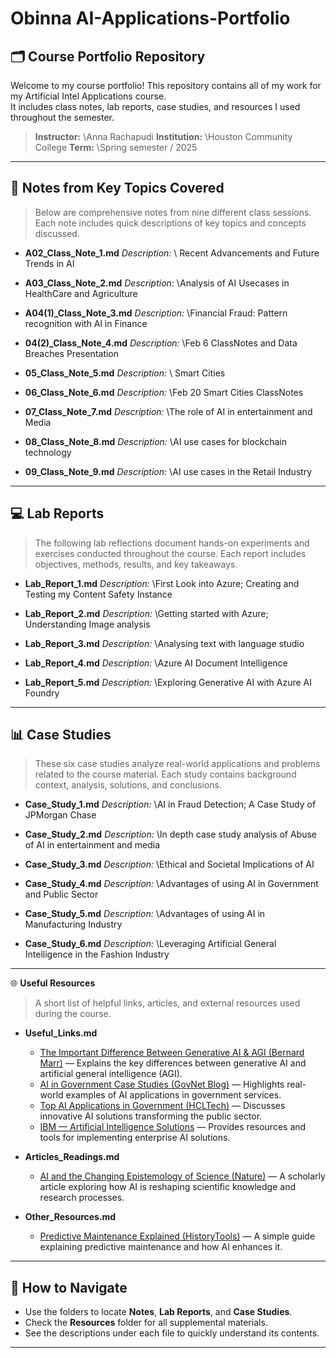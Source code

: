 # Obinna AI-Applications-Portfolio
## 🗂️ Course Portfolio Repository

Welcome to my course portfolio! This repository contains all of my work for my Artificial Intel Applications course.  
It includes class notes, lab reports, case studies, and resources I used throughout the semester.

> **Instructor:** \Anna Rachapudi
> **Institution:** \Houston Community College
> **Term:** \Spring semester / 2025

---

## 📝 Notes from Key Topics Covered

> Below are comprehensive notes from nine different class sessions. Each note includes quick descriptions of key topics and concepts discussed.

* **A02\_Class\_Note\_1.md**
  *Description:* \ Recent Advancements and Future Trends in AI

* **A03\_Class\_Note\_2.md**
  *Description:* \Analysis of AI Usecases in HealthCare and Agriculture

* **A04(1)\_Class\_Note\_3.md**
  *Description:* \Financial Fraud: Pattern recognition with Al in Finance

* **04(2)\_Class\_Note\_4.md**
  *Description:* \Feb 6 ClassNotes and Data Breaches Presentation

* **05\_Class\_Note\_5.md**
  *Description:* \ Smart Cities

* **06\_Class\_Note\_6.md**
  *Description:* \Feb 20 Smart Cities ClassNotes

* **07\_Class\_Note\_7.md**
  *Description:* \The role of AI in entertainment and Media

* **08\_Class\_Note\_8.md**
  *Description:* \AI use cases for blockchain technology
 
* **09\_Class\_Note\_9.md**
  *Description:* \AI use cases in the Retail Industry


---

## 💻 Lab Reports

> The following lab reflections document hands-on experiments and exercises conducted throughout the course. Each report includes objectives, methods, results, and key takeaways.

* **Lab\_Report\_1.md**
  *Description:* \First Look into Azure; Creating and Testing my Content Safety Instance

* **Lab\_Report\_2.md**
  *Description:* \Getting started with Azure; Understanding Image analysis

* **Lab\_Report\_3.md**
  *Description:* \Analysing text with language studio

* **Lab\_Report\_4.md**
  *Description:* \Azure AI Document Intelligence

* **Lab\_Report\_5.md**
  *Description:* \Exploring Generative AI with Azure AI Foundry

---

## 📊 Case Studies

> These six case studies analyze real-world applications and problems related to the course material. Each study contains background context, analysis, solutions, and conclusions.

* **Case\_Study\_1.md**
  *Description:* \AI in Fraud Detection; A Case Study of JPMorgan Chase

* **Case\_Study\_2.md**
  *Description:* \In depth case study analysis of Abuse of AI in entertainment and media

* **Case\_Study\_3.md**
  *Description:* \Ethical and Societal Implications of AI 

* **Case\_Study\_4.md**
  *Description:* \Advantages of using AI in Government and Public Sector

* **Case\_Study\_5.md**
  *Description:* \Advantages of using AI in Manufacturing Industry

* **Case\_Study\_6.md**
  *Description:* \Leveraging Artificial General Intelligence in the Fashion Industry

---


🌐 **Useful Resources**

> A short list of helpful links, articles, and external resources used during the course.

* **Useful\_Links.md**

  * [The Important Difference Between Generative AI & AGI (Bernard Marr)](https://www.linkedin.com/pulse/important-difference-between-generative-ai-agi-bernard-marr-nynee) — Explains the key differences between generative AI and artificial general intelligence (AGI).
  * [AI in Government Case Studies (GovNet Blog)](https://blog.govnet.co.uk/technology/ai-in-government-case-studies) — Highlights real-world examples of AI applications in government services.
  * [Top AI Applications in Government (HCLTech)](https://www.hcltech.com/trends-and-insights/top-ai-applications-government-contributing-public-sector-innovation) — Discusses innovative AI solutions transforming the public sector.
  * [IBM — Artificial Intelligence Solutions](https://www.ibm.com) — Provides resources and tools for implementing enterprise AI solutions.

* **Articles\_Readings.md**

  * [AI and the Changing Epistemology of Science (Nature)](https://www.nature.com/articles/s41599-024-03606-0) — A scholarly article exploring how AI is reshaping scientific knowledge and research processes.

* **Other\_Resources.md**

  * [Predictive Maintenance Explained (HistoryTools)](https://www.historytools.org/ai/predictive-maintenance) — A simple guide explaining predictive maintenance and how AI enhances it.


---

## 📌 How to Navigate

* Use the folders to locate **Notes**, **Lab Reports**, and **Case Studies**.
* Check the **Resources** folder for all supplemental materials.
* See the descriptions under each file to quickly understand its contents.

---
